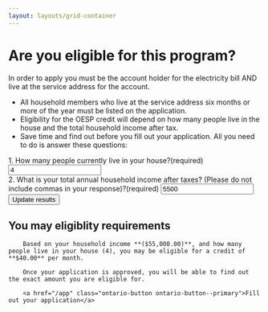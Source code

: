 ```yaml
---
layout: layouts/grid-container
---
```


# Are you eligible for this program?

In order to apply you must be the account holder for the electricity bill AND live at the service address for the account.
- All household members who live at the service address six months or more of the year must be listed on the application.
- Eligibility for the OESP credit will depend on how many people live in the house and the total household income after tax.
- Save time and find out before you fill out your application. All you need to do is answer these questions:


<div class="ontario-form-group">
    <label class="ontario-label" for="text-input-example">
        1. How many people currently live in your house?<span class="ontario-label__flag">(required)</span>
    </label>
    <input class="ontario-input ontario-input--2-char-width" type="text" id="text-input-example" value="4">
</div>

<div class="ontario-form-group">
    <label class="ontario-label" for="text-input-example">
        2. What is your total annual household income after taxes? (Please do not include commas in your response)?<span class="ontario-label__flag">(required)</span>
    </label>
    <input class="ontario-input ontario-input--10-char-width" type="number" id="text-input-example" value="5500">
</div>

<button class="ontario-button ontario-button--primary">
    Update results
</button>

<!-- Success -->
<div class="ontario-callout">
    <h2 class="ontario-callout__title ontario-h5">You may eligiblity requirements</h2>

        Based on your household income **($55,000.00)**, and how many people live in your house (4), you may be eligible for a credit of **$40.00** per month.

        Once your application is approved, you will be able to find out the exact amount you are eligible for.

        <a href="/app" class="ontario-button ontario-button--primary">Fill out your application</a>
</div>



